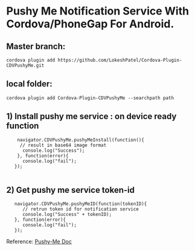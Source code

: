 # Pushy Me Notification Service With Cordova/PhoneGap For Android.

## Master branch:
 
 ```
cordova plugin add https://github.com/LokeshPatel/Cordova-Plugin-CDVPushyMe.git
 ```
## local folder:

 ``` 
cordova plugin add Cordova-Plugin-CDVPushyMe --searchpath path

```

## 1) Install pushy me service : on device ready function

 ```  
     navigator.CDVPushyMe.pushyMeInstall(function(){
      // result in base64 image format 
       console.log("Success");
     }, function(error){
       console.log("fail");
    });
     
 ``` 
  
## 2) Get pushy me service token-id 
  ```
     navigator.CDVPushyMe.pushyMeID(function(tokenID){
        // retrun token id for notification service
        console.log("Success" + tokenID);
     }, function(error){
        console.log("fail");
     });
```

Reference: [Pushy-Me Doc](https://pushy.me/docs)